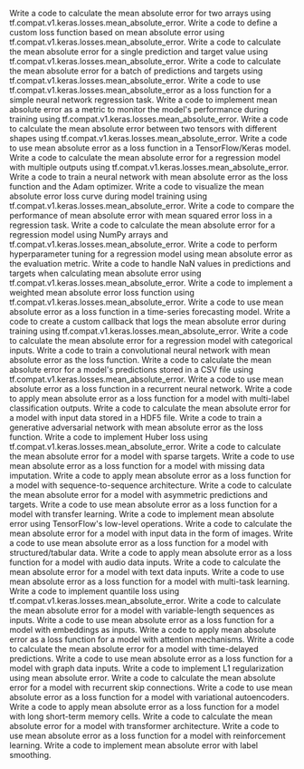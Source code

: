 Write a code to calculate the mean absolute error for two arrays using tf.compat.v1.keras.losses.mean_absolute_error.
Write a code to define a custom loss function based on mean absolute error using tf.compat.v1.keras.losses.mean_absolute_error.
Write a code to calculate the mean absolute error for a single prediction and target value using tf.compat.v1.keras.losses.mean_absolute_error.
Write a code to calculate the mean absolute error for a batch of predictions and targets using tf.compat.v1.keras.losses.mean_absolute_error.
Write a code to use tf.compat.v1.keras.losses.mean_absolute_error as a loss function for a simple neural network regression task.
Write a code to implement mean absolute error as a metric to monitor the model's performance during training using tf.compat.v1.keras.losses.mean_absolute_error.
Write a code to calculate the mean absolute error between two tensors with different shapes using tf.compat.v1.keras.losses.mean_absolute_error.
Write a code to use mean absolute error as a loss function in a TensorFlow/Keras model.
Write a code to calculate the mean absolute error for a regression model with multiple outputs using tf.compat.v1.keras.losses.mean_absolute_error.
Write a code to train a neural network with mean absolute error as the loss function and the Adam optimizer.
Write a code to visualize the mean absolute error loss curve during model training using tf.compat.v1.keras.losses.mean_absolute_error.
Write a code to compare the performance of mean absolute error with mean squared error loss in a regression task.
Write a code to calculate the mean absolute error for a regression model using NumPy arrays and tf.compat.v1.keras.losses.mean_absolute_error.
Write a code to perform hyperparameter tuning for a regression model using mean absolute error as the evaluation metric.
Write a code to handle NaN values in predictions and targets when calculating mean absolute error using tf.compat.v1.keras.losses.mean_absolute_error.
Write a code to implement a weighted mean absolute error loss function using tf.compat.v1.keras.losses.mean_absolute_error.
Write a code to use mean absolute error as a loss function in a time-series forecasting model.
Write a code to create a custom callback that logs the mean absolute error during training using tf.compat.v1.keras.losses.mean_absolute_error.
Write a code to calculate the mean absolute error for a regression model with categorical inputs.
Write a code to train a convolutional neural network with mean absolute error as the loss function.
Write a code to calculate the mean absolute error for a model's predictions stored in a CSV file using tf.compat.v1.keras.losses.mean_absolute_error.
Write a code to use mean absolute error as a loss function in a recurrent neural network.
Write a code to apply mean absolute error as a loss function for a model with multi-label classification outputs.
Write a code to calculate the mean absolute error for a model with input data stored in a HDF5 file.
Write a code to train a generative adversarial network with mean absolute error as the loss function.
Write a code to implement Huber loss using tf.compat.v1.keras.losses.mean_absolute_error.
Write a code to calculate the mean absolute error for a model with sparse targets.
Write a code to use mean absolute error as a loss function for a model with missing data imputation.
Write a code to apply mean absolute error as a loss function for a model with sequence-to-sequence architecture.
Write a code to calculate the mean absolute error for a model with asymmetric predictions and targets.
Write a code to use mean absolute error as a loss function for a model with transfer learning.
Write a code to implement mean absolute error using TensorFlow's low-level operations.
Write a code to calculate the mean absolute error for a model with input data in the form of images.
Write a code to use mean absolute error as a loss function for a model with structured/tabular data.
Write a code to apply mean absolute error as a loss function for a model with audio data inputs.
Write a code to calculate the mean absolute error for a model with text data inputs.
Write a code to use mean absolute error as a loss function for a model with multi-task learning.
Write a code to implement quantile loss using tf.compat.v1.keras.losses.mean_absolute_error.
Write a code to calculate the mean absolute error for a model with variable-length sequences as inputs.
Write a code to use mean absolute error as a loss function for a model with embeddings as inputs.
Write a code to apply mean absolute error as a loss function for a model with attention mechanisms.
Write a code to calculate the mean absolute error for a model with time-delayed predictions.
Write a code to use mean absolute error as a loss function for a model with graph data inputs.
Write a code to implement L1 regularization using mean absolute error.
Write a code to calculate the mean absolute error for a model with recurrent skip connections.
Write a code to use mean absolute error as a loss function for a model with variational autoencoders.
Write a code to apply mean absolute error as a loss function for a model with long short-term memory cells.
Write a code to calculate the mean absolute error for a model with transformer architecture.
Write a code to use mean absolute error as a loss function for a model with reinforcement learning.
Write a code to implement mean absolute error with label smoothing.